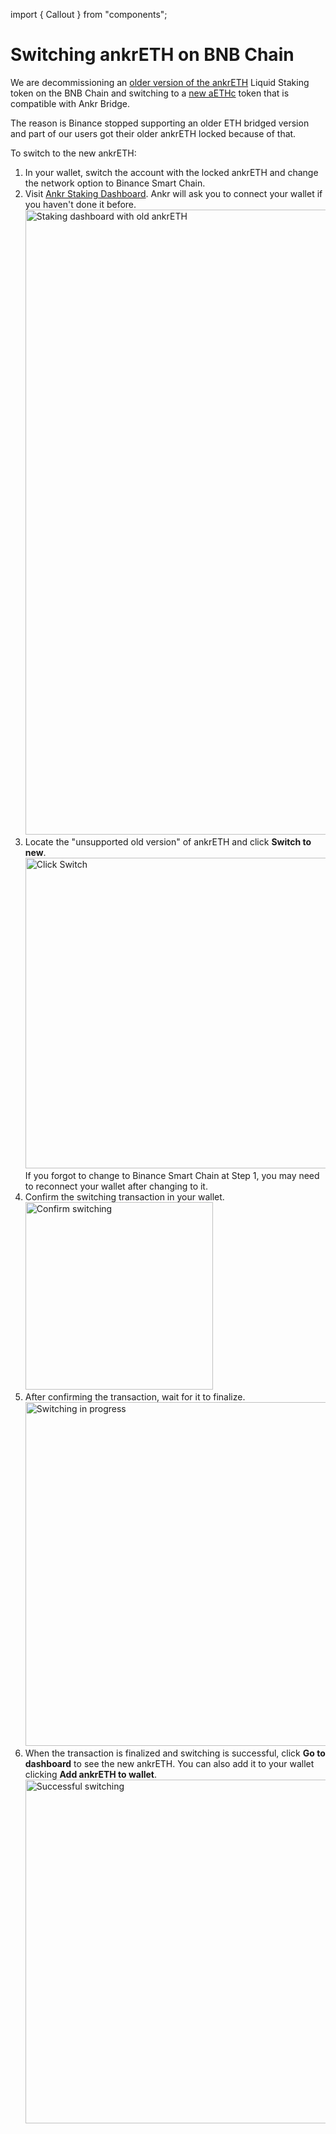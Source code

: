 import { Callout } from "components";

# Switching ankrETH on BNB Chain

We are decommissioning an [older version of the ankrETH](https://bscscan.com/token/0x973616ff3b9d8f88411c5b4e6f928ee541e4d01f) Liquid Staking token on the BNB Chain and switching to a [new aETHc](https://bscscan.com/token/0xe05a08226c49b636acf99c40da8dc6af83ce5bb3) token that is compatible with Ankr Bridge.

The reason is Binance stopped supporting an older ETH bridged version and part of our users got their older ankrETH locked because of that.

To switch to the new ankrETH: 
1. In your wallet, switch the account with the locked ankrETH and change the network option to Binance Smart Chain. 
2. Visit [Ankr Staking Dashboard](https://www.ankr.com/staking/dashboard/). Ankr will ask you to connect your wallet if you haven't done it before. 
    <img src="/docs/staking/extra/switch-old-aethc-to-new/dashboard-init.png" alt="Staking dashboard with old ankrETH" class="responsive-pic" width="1000" />
3. Locate the "unsupported old version" of ankrETH and click **Switch to new**.<br /> 
   <img src="/docs/staking/extra/switch-old-aethc-to-new/old-aethc-click-switch.png" alt="Click Switch" class="responsive-pic" width="497"/>
   <Callout>
     If you forgot to change to Binance Smart Chain at Step 1, you may need to reconnect your wallet after changing to it.
   </Callout>
4. Confirm the switching transaction in your wallet. <br />
   <img src="/docs/staking/extra/switch-old-aethc-to-new/confirm-switching.png" alt="Confirm switching" class="responsive-pic" width="300" />
5. After confirming the transaction, wait for it to finalize. <br />
   <img src="/docs/staking/extra/switch-old-aethc-to-new/switching-pending.png" alt="Switching in progress" class="responsive-pic" width="550" />
6. When the transaction is finalized and switching is successful, click **Go to dashboard** to see the new ankrETH. 
   You can also  add it to your wallet clicking **Add ankrETH to wallet**. <br />
   <img src="/docs/staking/extra/switch-old-aethc-to-new/switching-success.png" alt="Successful switching" class="responsive-pic" width="550" />





